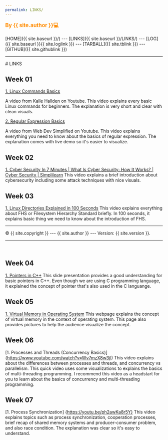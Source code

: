 ```yaml
---
permalink: LINKS/
---
```

<span style="color:DarkOrange; font-weight:bold; font-size:larger;">By {{ site.author }}💻</span>
<br><br>
[HOME]({{ site.baseurl }}/) ---
[LINKS]({{ site.baseurl }}/LINKS/) ---
[LOG]({{ site.baseurl }}{{ site.loglink }}) ---
 [TARBALL]({{ site.tblink }}) ---
[GITHUB]({{ site.githublink }})
<br>
<hr>
# LINKS

## Week 01
[1. Linux Commands Basics](https://youtu.be/J2zquYPJbWY)

A video from Kalle Hallden on Youtube. This video explains every basic Linux commands for beginners. The explanation is very short and clear with clean visuals.

[2. Regular Expression Basics](https://youtu.be/rhzKDrUiJVk)

A video from Web Dev Simplified on Youtube. This video explains everything you need to know about the basics of regular expression. The explanation comes with live demo so it's easier to visualize. 

## Week 02
[1. Cyber Security In 7 Minutes | What Is Cyber Security: How It Works? | Cyber Security | Simplilearn](https://www.youtube.com/watch?v=inWWhr5tnEA)
This video explains a brief introduction about cybersecurity including some attack techniques with nice visuals.

## Week 03
[1. Linux Directories Explained in 100 Seconds](https://www.youtube.com/watch?v=42iQKuQodW4)
This video explains everything about FHS or Filesystem Hierarchy Standard briefly. In 100 seconds, it explains basic thing we need to know about the introduction of FHS.
<br>
<hr>
&copy; {{ site.copyright }} --- {{ site.author }} --- Version: {{ site.version }}.
<hr>
<br>

## Week 04
[1. Pointers in C++](https://personal.utdallas.edu/~rkm010300/utd/cs3376/ppt/ch09.pdf)
This slide presentation provides a good understanding for basic pointers in C++. Even though we are using C programming language, it explained the concept of pointer that's also used in the C languange.

## Week 05
[1. Virtual Memory in Operating System](https://www.geeksforgeeks.org/virtual-memory-in-operating-system/)
This webpage explains the concept of virtual memory in the context of operating system. This page also provides pictures to help the audience visualize the concept.

## Week 06
[1. Processes and Threads (Concurrency Basics)]{https://www.youtube.com/watch?v=Wv7mzX8w3jI)
This video explains about the differences between processes and threads, and concurrency vs parallelism. This quick video uses some visualizations to explains the basics of multi-threading programming. I recommend this video as a headstart for you to learn about the basics of concurrency and multi-threading programming.

## Week 07
[1. Process Synchronization] {https://youtu.be/ph2awKa8r5Y}
This video explains topics such as process synchronization, cooperation processes, brief recap of shared memory systems and producer-consumer problem, and also race condition. The explanation was clear so it's easy to understand.
